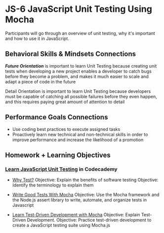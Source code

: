 # JS-6 JavaScript Unit Testing Using Mocha

Participants will go through an overview of unit testing, why it's important and how to use it in JavaScript.

## Behavioral Skills & Mindsets Connections

***Future Orientation*** is important to learn Unit Testing because creating unit tests when developing a new project enables a developer to catch bugs before they become a problem, and makes it much easier to scale and adapt a piece of code in the future

Detail Orientation is important to learn Unit Testing because developers must be capable of catching all possible failures before they even happen, and this requires paying great amount of attention to detail

## Performance Goals Connections

- Use coding best practices to execute assigned tasks
- Proactively learn new technical and non-technical skills in order to improve performance and increase the likelihood of a promotion

## Homework + Learning Objectives

<!-- Note: Each module assigned in Codecademy is expected to be completed in full. This includes multiple lessons, projects and quizzes if they appear in the module assigned. The link in this repo only links to the first item in the module. Continue to click through the lessons, projects, quizzes and articles until the module is 100% complete, unless explicitly stated otherwise  -->

### [Learn JavaScript Unit Testing](https://www.codecademy.com/learn/learn-javascript-unit-testing) in Codecademy

- [Why Test?](https://www.codecademy.com/courses/learn-javascript-unit-testing/lessons/why-test/resume)
Objective: Explain the benefits of software testing
Objective: Identify the terminology to explain them

- [Write Good Tests With Mocha](https://www.codecademy.com/courses/learn-javascript-unit-testing/lessons/automate-organize-tests/resume)
Objective: Use the Mocha framework and the Node.js assert library to write, automate, and organize tests in Javascript

- [Learn Test-Driven Development with Mocha](https://www.codecademy.com/courses/learn-javascript-unit-testing/lessons/tdd-with-mocha/resume) 
Objective: Explain Test-Driven Development.
Objective: Practice test-driven development to create a JavaScript testing suite using Mocha.js
